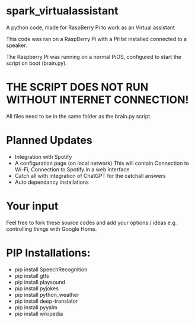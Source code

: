 # spark_virtualassistant
A python code, made for RaspBerry Pi to work as an Virtual assistant

This code was ran on a RaspBerry Pi with a PiHat installed connected to a speaker.

The Raspberry Pi was running on a normal PiOS, configured to start the script on boot (brain.py).

# THE SCRIPT DOES NOT RUN WITHOUT INTERNET CONNECTION! 

All files need to be in the same folder as the brain.py script.

# Planned Updates
- Integration with Spotify
- A configuration page (on local network)
  This will contain Connection to Wi-Fi, Connection to Spotify in a web interface
- Catch all with integration of ChatGPT for the catchall answers
- Auto dependancy installations

# Your input

Feel free to fork these source codes and add your options / ideas e.g. controlling things with Google Home.

# PIP Installations:
-  pip install SpeechRecognition
-  pip install gtts
-  pip install playsound
-  pip install pyjokes
-  pip install python_weather
-  pip install deep-translator
-  pip install pyyalm
-  pip install wikipedia



